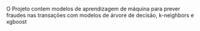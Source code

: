 O Projeto contem modelos de aprendizagem de máquina para prever fraudes nas transações com modelos de árvore de decisão, k-neighbors e xgboost
